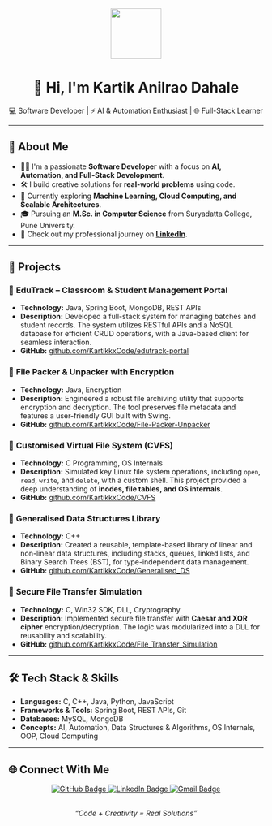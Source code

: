 <div align="center">
  <img src="https://media.giphy.com/media/v1.Y2lkPTc5MGI3NjExZjU2NHI3dzZ6aWJvYzl0NzE5eDR4Zjh0aXoxZDNzOHlwaGJuNWlxcCZlcD12MV9pbnRlcm5hbF9naWZfY2F0ZWdvcmlldmFmZWRyaXJkZmp4c2JzaW50b2V2YnZ3bHZpbW0vcmVjX2dpZmV0XzUxMWY5NTA3NzU3/qgQUV37rYpG1m/giphy.gif" width="100"/>
  <h1>👋 Hi, I'm Kartik Anilrao Dahale</h1>
  <p>
    💻 Software Developer | ⚡ AI & Automation Enthusiast | 🌐 Full-Stack Learner
  </p>
</div>

---

## 🚀 About Me

- 👨‍💻 I'm a passionate **Software Developer** with a focus on **AI, Automation, and Full-Stack Development**.
- 🛠️ I build creative solutions for **real-world problems** using code.
- 🌱 Currently exploring **Machine Learning, Cloud Computing, and Scalable Architectures**.
- 🎓 Pursuing an **M.Sc. in Computer Science** from Suryadatta College, Pune University.
- 🔗 Check out my professional journey on [**LinkedIn**](https://www.linkedin.com/in/kartik-dahale-422462231).

---

## 📌 Projects

### 🔹 **EduTrack – Classroom & Student Management Portal**
- **Technology:** Java, Spring Boot, MongoDB, REST APIs
- **Description:** Developed a full-stack system for managing batches and student records. The system utilizes RESTful APIs and a NoSQL database for efficient CRUD operations, with a Java-based client for seamless interaction.
- **GitHub:** [github.com/KartikkxCode/edutrack-portal](https://github.com/KartikkxCode/edutrack-portal)

### 🔹 **File Packer & Unpacker with Encryption**
- **Technology:** Java, Encryption
- **Description:** Engineered a robust file archiving utility that supports encryption and decryption. The tool preserves file metadata and features a user-friendly GUI built with Swing.
- **GitHub:** [github.com/KartikkxCode/File-Packer-Unpacker](https://github.com/KartikkxCode/File-Packer-Unpacker)

### 🔹 **Customised Virtual File System (CVFS)**
- **Technology:** C Programming, OS Internals
- **Description:** Simulated key Linux file system operations, including `open`, `read`, `write`, and `delete`, with a custom shell. This project provided a deep understanding of **inodes, file tables, and OS internals**.
- **GitHub:** [github.com/KartikkxCode/CVFS](https://github.com/KartikkxCode/CVFS)

### 🔹 **Generalised Data Structures Library**
- **Technology:** C++
- **Description:** Created a reusable, template-based library of linear and non-linear data structures, including stacks, queues, linked lists, and Binary Search Trees (BST), for type-independent data management.
- **GitHub:** [github.com/KartikkxCode/Generalised_DS](https://github.com/KartikkxCode/Generalised_DS)

### 🔹 **Secure File Transfer Simulation**
- **Technology:** C, Win32 SDK, DLL, Cryptography
- **Description:** Implemented secure file transfer with **Caesar and XOR cipher** encryption/decryption. The logic was modularized into a DLL for reusability and scalability.
- **GitHub:** [github.com/KartikkxCode/File_Transfer_Simulation](https://github.com/KartikkxCode/File_Transfer_Simulation)

---

## 🛠️ Tech Stack & Skills

- **Languages:** C, C++, Java, Python, JavaScript
- **Frameworks & Tools:** Spring Boot, REST APIs, Git
- **Databases:** MySQL, MongoDB
- **Concepts:** AI, Automation, Data Structures & Algorithms, OS Internals, OOP, Cloud Computing

---

## 🌐 Connect With Me

<div align="center">
  <a href="https://github.com/KartikkxCode" target="_blank">
    <img src="https://img.shields.io/badge/GitHub-100000?style=for-the-badge&logo=github&logoColor=white" alt="GitHub Badge"/>
  </a>
  <a href="https://www.linkedin.com/in/kartik-dahale-422462231" target="_blank">
    <img src="https://img.shields.io/badge/LinkedIn-0077B5?style=for-the-badge&logo=linkedin&logoColor=white" alt="LinkedIn Badge"/>
  </a>
  <a href="mailto:kartikdahale067@gmail.com" target="_blank">
    <img src="https://img.shields.io/badge/Gmail-D14836?style=for-the-badge&logo=gmail&logoColor=white" alt="Gmail Badge"/>
  </a>
</div>

<br>
<p align="center">
  <em>“Code + Creativity = Real Solutions”</em>
</p>
